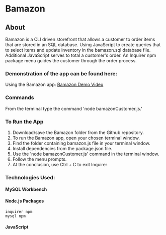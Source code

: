 
# Bamazon

## About
Bamazon is a CLI driven storefront that allows a customer to order items that are stored in an SQL database. Using JavaScript to create queries that to select items and update inventory in the bamazon.sql database file. Additional JavaScript serves to total a customer's order. An Inquirer npm package menu guides the customer through the order process.

### Demonstration of the app can be found here:
Using the Bamazon app: 
[Bamazon Demo Video](https://rjc.tinytake.com/sf/MjMwNDMxNl83MDY3OTc3)

### Commands
From the terminal type the command 'node bamazonCustomer.js.'

### To Run the App
1.	Download/save the Bamazon folder from the Github repository.
2.  To run the Bamazon app, open your chosen terminal window.
3.  Find the folder containing bamazon.js file in your terminal window.
4.  Install dependencies from the package.json file.
5.  Use the 'node bamazonCustomer.js' command in the terminal window.
6.  Follow the menu prompts.
7.  At the conclusion, use Ctrl + C to exit Inquirer  

### Technologies Used:
#### MySQL Workbench
#### Node.js Packages
    inquirer npm
    mysql npm 
#### JavaScript